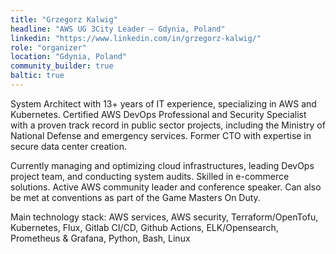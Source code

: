 ```yaml
---
title: "Grzegorz Kalwig"
headline: "AWS UG 3City Leader — Gdynia, Poland"
linkedin: "https://www.linkedin.com/in/grzegorz-kalwig/"
role: "organizer"
location: "Gdynia, Poland"
community_builder: true
baltic: true
---
```


System Architect with 13+ years of IT experience, specializing in AWS and Kubernetes. Certified AWS DevOps Professional and Security Specialist with a proven track record in public sector projects, including the Ministry of National Defense and emergency services. Former CTO with expertise in secure data center creation.

Currently managing and optimizing cloud infrastructures, leading DevOps project team, and conducting system audits. Skilled in e-commerce solutions. Active AWS community leader and conference speaker. Can also be met at conventions as part of the Game Masters On Duty.

Main technology stack: AWS services, AWS security, Terraform/OpenTofu, Kubernetes, Flux, Gitlab CI/CD, Github Actions, ELK/Opensearch, Prometheus & Grafana, Python, Bash, Linux